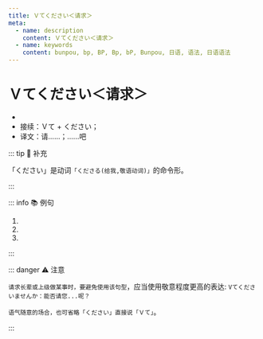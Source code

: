 ```yaml
---
title: Ｖてください＜请求＞
meta:
  - name: description
    content: Ｖてください＜请求＞
  - name: keywords
    content: bunpou, bp, BP, Bp, bP, Bunpou, 日语, 语法, 日语语法
---
```


# Ｖてください＜请求＞

* <grammer-content sentence="意义：表示**请求对方做某件事**；" />
* 接续：Ｖて + ください；
* 译文：请......；......吧

::: tip :bookmark: 补充

「ください」是动词`「くださる(给我,敬语动词)」`的命令形。

:::

::: info :books: 例句

1. <grammer-content id='1-9-10-0' sentence="ちょっとそれを**[見/み]せてください**。" trans="请让我看看那个。" />
2. <grammer-content id='1-9-10-1' sentence="[日本語/にほんご]を**[教/おし]えてください**。" trans="请教我日语！" />
3. <grammer-content id='1-9-10-2' sentence="ここに[電話番号/でんわばんごう]を**[書/か]いてください**。" trans="请在这里写下电话号码。" />

:::

::: danger :warning: 注意

`请求长辈或上级做某事时，要避免使用该句型`，应当使用敬意程度更高的表达: `Vてくださいませんか：能否请您...呢？`

`语气随意的场合，也可省略「ください」直接说「Ｖて」`。

<div class="bunpou-block">

  <grammer-content id='1-9-10-3' sentence="ちょっと**[待/ま]って <del>(ください)</del>**。" trans="请稍等一下。(语气比较随意的场合。)" />

</div>

:::
